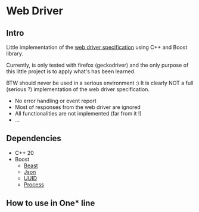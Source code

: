 # Web Driver

## Intro

Little implementation of the [web driver specification](https://www.w3.org/TR/webdriver/) using C++ and Boost library.

Currently, is only tested with firefox (geckodriver) and the only purpose of this little project is to apply what's has
been learned.

BTW should never be used in a serious environment :) It is clearly NOT a full (serious ?) implementation of the
web driver specification.

- No error handling or event report
- Most of responses from the web driver are ignored
- All functionalities are not implemented (far from it !)
- ...

## Dependencies

- C++ 20
- Boost
    - [Beast](https://www.boost.org/doc/libs/master/libs/beast/doc/html/index.html)
    - [Json](https://www.boost.org/doc/libs/master/libs/json/doc/html/index.html)
    - [UUID](https://www.boost.org/doc/libs/master/libs/uuid/doc/index.html)
    - [Process](https://www.boost.org/doc/libs/master/doc/html/process.html)

## How to use in One* line
